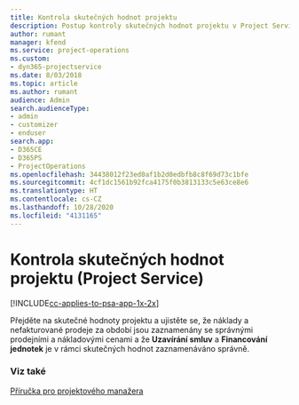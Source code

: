 ```yaml
---
title: Kontrola skutečných hodnot projektu
description: Postup kontroly skutečných hodnot projektu v Project Service
author: rumant
manager: kfend
ms.service: project-operations
ms.custom:
- dyn365-projectservice
ms.date: 8/03/2018
ms.topic: article
ms.author: rumant
audience: Admin
search.audienceType:
- admin
- customizer
- enduser
search.app:
- D365CE
- D365PS
- ProjectOperations
ms.openlocfilehash: 34438012f23ed0af1b2d0edbfb8c8f69d73c1bfe
ms.sourcegitcommit: 4cf1dc1561b92fca4175f0b3813133c5e63ce8e6
ms.translationtype: HT
ms.contentlocale: cs-CZ
ms.lasthandoff: 10/28/2020
ms.locfileid: "4131165"
---
```

# <a name="review-project-actuals-project-service"></a>Kontrola skutečných hodnot projektu (Project Service)

[!INCLUDE[cc-applies-to-psa-app-1x-2x](../includes/cc-applies-to-psa-app-1x-2x.md)]

Přejděte na skutečné hodnoty projektu a ujistěte se, že náklady a nefakturované prodeje za období jsou zaznamenány se správnými prodejními a nákladovými cenami a že **Uzavírání smluv** a **Financování jednotek** je v rámci skutečných hodnot zaznamenáváno správně.  
  
### <a name="see-also"></a>Viz také  
 [Příručka pro projektového manažera](../psa/project-manager-guide.md)
